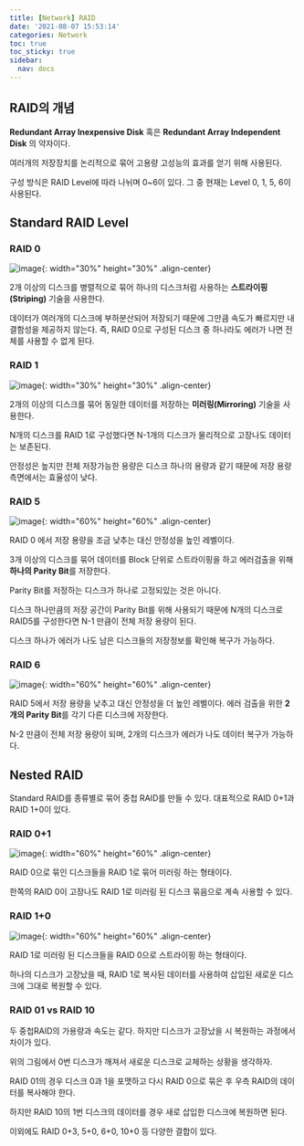 ```yaml
---
title: [Network] RAID
date: '2021-08-07 15:53:14'
categories: Network
toc: true
toc_sticky: true
sidebar:
  nav: docs
---
```


## RAID의 개념

**Redundant Array Inexpensive Disk** 혹은 **Redundant Array Independent Disk** 의 약자이다.

여러개의 저장장치를 논리적으로 묶어 고용량 고성능의 효과를 얻기 위해 사용된다.

구성 방식은 RAID Level에 따라 나뉘며 0~6이 있다. 그 중 현재는 Level 0, 1, 5, 6이 사용된다.



## Standard RAID Level

### RAID 0

![image](https://user-images.githubusercontent.com/60495897/128588026-e036f084-830b-4d38-947e-58fece4a34d7.png){: width="30%" height="30%" .align-center}

2개 이상의 디스크를 병렬적으로 묶어 하나의 디스크처럼 사용하는 **스트라이핑(Striping)** 기술을 사용한다.

데이터가 여러개의 디스크에 부하분산되어 저장되기 때문에 그만큼 속도가 빠르지만 내결함성을 제공하지 않는다. 즉, RAID 0으로 구성된 디스크 중 하나라도 에러가 나면 전체를 사용할 수 없게 된다.



### RAID 1

![image](https://user-images.githubusercontent.com/60495897/128591551-faed5064-d2d5-4337-a998-a55385ee7e9f.png){: width="30%" height="30%" .align-center}

2개의 이상의 디스크를 묶어 동일한 데이터를 저장하는 **미러링(Mirroring)** 기술을 사용한다.

N개의 디스크를 RAID 1로 구성했다면 N-1개의 디스크가 물리적으로 고장나도 데이터는 보존된다. 

안정성은 높지만 전체 저장가능한 용량은 디스크 하나의 용량과 같기 때문에 저장 용량 측면에서는 효율성이 낮다.



### RAID 5

![image](https://user-images.githubusercontent.com/60495897/128591561-a90f1f1e-6043-4165-9a01-988eb6d13a64.png){: width="60%" height="60%" .align-center}

RAID 0 에서 저장 용량을 조금 낮추는 대신 안정성을 높인 레벨이다. 

3개 이상의 디스크를 묶어 데이터를 Block 단위로 스트라이핑을 하고 에러검출을 위해 **하나의 Parity Bit**를 저장한다. 

Parity Bit를 저정하는 디스크가 하나로 고정되있는 것은 아니다. 

디스크 하나만큼의 저장 공간이 Parity Bit를 위해 사용되기 때문에 N개의 디스크로 RAID5를 구성한다면 N-1 만큼이 전체 저장 용량이 된다. 

디스크 하나가 에러가 나도 남은 디스크들의 저장정보를 확인해 복구가 가능하다.



### RAID 6

![image](https://user-images.githubusercontent.com/60495897/128591542-5b829cb8-6db6-4d18-b162-ebe6ac7fe8ad.png){: width="60%" height="60%" .align-center}

RAID 5에서 저장 용량을 낮추고 대신 안정성을 더 높인 레벨이다. 에러 검출을 위한 **2개의 Parity Bit**를 각기 다른 디스크에 저장한다. 

N-2 만큼이 전체 저장 용량이 되며, 2개의 디스크가 에러가 나도 데이터 복구가 가능하다.



## Nested RAID

Standard RAID를 종류별로 묶어 중첩 RAID를 만들 수 있다. 대표적으로 RAID 0+1과 RAID 1+0이 있다.



### RAID 0+1

![image](https://user-images.githubusercontent.com/60495897/128590880-ce300c1d-aa3c-4e1b-ae57-b3e49628f59a.png){: width="60%" height="60%" .align-center}

RAID 0으로 묶인 디스크들을 RAID 1로 묶어 미러링 하는 형태이다. 

한쪽의 RAID 0이 고장나도 RAID 1로 미러링 된 디스크 묶음으로 계속 사용할 수 있다.



### RAID 1+0

![image](https://user-images.githubusercontent.com/60495897/128591168-110f7dc0-c5c7-4778-bc38-bc2768dd7842.png){: width="60%" height="60%" .align-center}

RAID 1로 미러링 된 디스크들을 RAID 0으로 스트라이핑 하는 형태이다.

하나의 디스크가 고장났을 때, RAID 1로 복사된 데이터를 사용하여 삽입된 새로운 디스크에 그대로 복원할 수 있다.





### RAID 01 vs RAID 10

두 중첩RAID의 가용량과 속도는 같다. 하지만 디스크가 고장났을 시 복원하는 과정에서 차이가 있다.

위의 그림에서 0번 디스크가 깨져서 새로운 디스크로 교체하는 상황을 생각하자. 

RAID 01의 경우 디스크 0과 1을 포맷하고 다시 RAID 0으로 묶은 후 우측 RAID의 데이터를 복사해야 한다.

하지만 RAID 10의 1번 디스크의 데이터를 경우 새로 삽입한 디스크에 복원하면 된다.



이외에도 RAID 0+3, 5+0, 6+0, 10+0 등 다양한 결합이 있다.